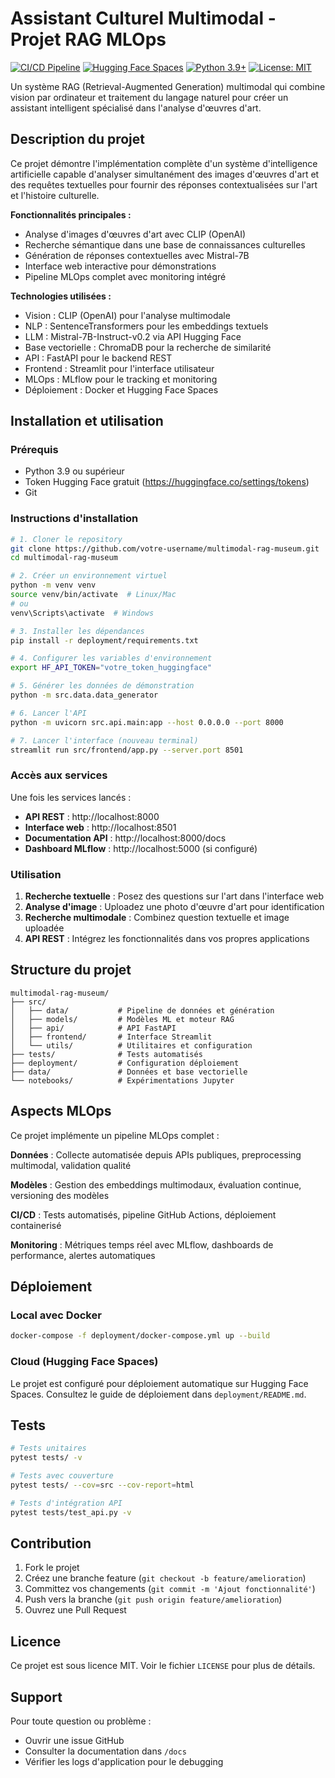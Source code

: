 # Assistant Culturel Multimodal - Projet RAG MLOps

[![CI/CD Pipeline](https://github.com/votre-username/multimodal-rag-museum/actions/workflows/ci_cd.yml/badge.svg)](https://github.com/votre-username/multimodal-rag-museum/actions)
[![Hugging Face Spaces](https://img.shields.io/badge/%F0%9F%A4%97%20Hugging%20Face-Spaces-blue)](https://huggingface.co/spaces/votre-username/multimodal-rag-museum)
[![Python 3.9+](https://img.shields.io/badge/python-3.9+-blue.svg)](https://www.python.org/downloads/)
[![License: MIT](https://img.shields.io/badge/License-MIT-yellow.svg)](https://opensource.org/licenses/MIT)

Un système RAG (Retrieval-Augmented Generation) multimodal qui combine vision par ordinateur et traitement du langage naturel pour créer un assistant intelligent spécialisé dans l'analyse d'œuvres d'art.

## Description du projet

Ce projet démontre l'implémentation complète d'un système d'intelligence artificielle capable d'analyser simultanément des images d'œuvres d'art et des requêtes textuelles pour fournir des réponses contextualisées sur l'art et l'histoire culturelle.

**Fonctionnalités principales :**
- Analyse d'images d'œuvres d'art avec CLIP (OpenAI)
- Recherche sémantique dans une base de connaissances culturelles
- Génération de réponses contextuelles avec Mistral-7B
- Interface web interactive pour démonstrations
- Pipeline MLOps complet avec monitoring intégré

**Technologies utilisées :**
- Vision : CLIP (OpenAI) pour l'analyse multimodale
- NLP : SentenceTransformers pour les embeddings textuels
- LLM : Mistral-7B-Instruct-v0.2 via API Hugging Face
- Base vectorielle : ChromaDB pour la recherche de similarité
- API : FastAPI pour le backend REST
- Frontend : Streamlit pour l'interface utilisateur
- MLOps : MLflow pour le tracking et monitoring
- Déploiement : Docker et Hugging Face Spaces

## Installation et utilisation

### Prérequis
- Python 3.9 ou supérieur
- Token Hugging Face gratuit (https://huggingface.co/settings/tokens)
- Git

### Instructions d'installation

```bash
# 1. Cloner le repository
git clone https://github.com/votre-username/multimodal-rag-museum.git
cd multimodal-rag-museum

# 2. Créer un environnement virtuel
python -m venv venv
source venv/bin/activate  # Linux/Mac
# ou
venv\Scripts\activate  # Windows

# 3. Installer les dépendances
pip install -r deployment/requirements.txt

# 4. Configurer les variables d'environnement
export HF_API_TOKEN="votre_token_huggingface"

# 5. Générer les données de démonstration
python -m src.data.data_generator

# 6. Lancer l'API
python -m uvicorn src.api.main:app --host 0.0.0.0 --port 8000

# 7. Lancer l'interface (nouveau terminal)
streamlit run src/frontend/app.py --server.port 8501
```

### Accès aux services

Une fois les services lancés :
- **API REST** : http://localhost:8000
- **Interface web** : http://localhost:8501
- **Documentation API** : http://localhost:8000/docs
- **Dashboard MLflow** : http://localhost:5000 (si configuré)

### Utilisation

1. **Recherche textuelle** : Posez des questions sur l'art dans l'interface web
2. **Analyse d'image** : Uploadez une photo d'œuvre d'art pour identification
3. **Recherche multimodale** : Combinez question textuelle et image uploadée
4. **API REST** : Intégrez les fonctionnalités dans vos propres applications

## Structure du projet

```
multimodal-rag-museum/
├── src/
│   ├── data/           # Pipeline de données et génération
│   ├── models/         # Modèles ML et moteur RAG
│   ├── api/            # API FastAPI
│   ├── frontend/       # Interface Streamlit
│   └── utils/          # Utilitaires et configuration
├── tests/              # Tests automatisés
├── deployment/         # Configuration déploiement
├── data/               # Données et base vectorielle
└── notebooks/          # Expérimentations Jupyter
```

## Aspects MLOps

Ce projet implémente un pipeline MLOps complet :

**Données** : Collecte automatisée depuis APIs publiques, preprocessing multimodal, validation qualité

**Modèles** : Gestion des embeddings multimodaux, évaluation continue, versioning des modèles

**CI/CD** : Tests automatisés, pipeline GitHub Actions, déploiement containerisé

**Monitoring** : Métriques temps réel avec MLflow, dashboards de performance, alertes automatiques

## Déploiement

### Local avec Docker
```bash
docker-compose -f deployment/docker-compose.yml up --build
```

### Cloud (Hugging Face Spaces)
Le projet est configuré pour déploiement automatique sur Hugging Face Spaces. Consultez le guide de déploiement dans `deployment/README.md`.

## Tests

```bash
# Tests unitaires
pytest tests/ -v

# Tests avec couverture
pytest tests/ --cov=src --cov-report=html

# Tests d'intégration API
pytest tests/test_api.py -v
```

## Contribution

1. Fork le projet
2. Créez une branche feature (`git checkout -b feature/amelioration`)
3. Committez vos changements (`git commit -m 'Ajout fonctionnalité'`)
4. Push vers la branche (`git push origin feature/amelioration`)
5. Ouvrez une Pull Request

## Licence

Ce projet est sous licence MIT. Voir le fichier `LICENSE` pour plus de détails.

## Support

Pour toute question ou problème :
- Ouvrir une issue GitHub
- Consulter la documentation dans `/docs`
- Vérifier les logs d'application pour le debugging